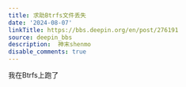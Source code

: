 ```yaml
---
title: 求助Btrfs文件丢失
date: '2024-08-07'
linkTitle: https://bbs.deepin.org/en/post/276191
source: deepin_bbs
description:  神末shenmo 
disable_comments: true
---
```

我在Btrfs上跑了
